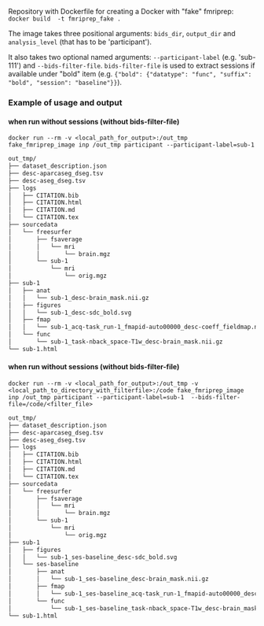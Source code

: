 Repository with Dockerfile for creating a Docker with "fake" fmriprep:
`docker build  -t fmriprep_fake .`

The image takes three positional arguments: `bids_dir`, `output_dir` and `analysis_level` (that has to be 'participant').

It also takes two optional named arguments: `--participant-label` (e.g. 'sub-111') 
and `--bids-filter-file`. `bids-filter-file` is used to extract sessions if available 
under "bold" item (e.g. `{"bold": {"datatype": "func", "suffix": "bold", "session": "baseline"}}`).

### Example of usage and output

#### when run without sessions (without bids-filter-file)
`docker run --rm -v <local_path_for_output>:/out_tmp 
fake_fmriprep_image inp /out_tmp participant --participant-label=sub-1`

```bash
out_tmp/ 
├── dataset_description.json
├── desc-aparcaseg_dseg.tsv
├── desc-aseg_dseg.tsv
├── logs
│   ├── CITATION.bib
│   ├── CITATION.html
│   ├── CITATION.md
│   └── CITATION.tex
├── sourcedata
│   └── freesurfer
│       ├── fsaverage
│       │   └── mri
│       │       └── brain.mgz
│       └── sub-1
│           └── mri
│               └── orig.mgz
├── sub-1
│   ├── anat
│   │   └── sub-1_desc-brain_mask.nii.gz
│   ├── figures
│   │   └── sub-1_desc-sdc_bold.svg
│   ├── fmap
│   │   └── sub-1_acq-task_run-1_fmapid-auto00000_desc-coeff_fieldmap.nii.gz
│   └── func
│       └── sub-1_task-nback_space-T1w_desc-brain_mask.nii.gz
└── sub-1.html
```

#### when run without sessions (without bids-filter-file)
`docker run --rm -v <local_path_for_output>:/out_tmp -v <local_path_to_directory_with_filterfile>:/code
fake_fmriprep_image inp /out_tmp participant --participant-label=sub-1 
--bids-filter-file=/code/<filter_file>`

```bash
out_tmp/
├── dataset_description.json
├── desc-aparcaseg_dseg.tsv
├── desc-aseg_dseg.tsv
├── logs
│   ├── CITATION.bib
│   ├── CITATION.html
│   ├── CITATION.md
│   └── CITATION.tex
├── sourcedata
│   └── freesurfer
│       ├── fsaverage
│       │   └── mri
│       │       └── brain.mgz
│       └── sub-1
│           └── mri
│               └── orig.mgz
├── sub-1
│   ├── figures
│   │   └── sub-1_ses-baseline_desc-sdc_bold.svg
│   └── ses-baseline
│       ├── anat
│       │   └── sub-1_ses-baseline_desc-brain_mask.nii.gz
│       ├── fmap
│       │   └── sub-1_ses-baseline_acq-task_run-1_fmapid-auto00000_desc-coeff_fieldmap.nii.gz
│       └── func
│           └── sub-1_ses-baseline_task-nback_space-T1w_desc-brain_mask.nii.gz
└── sub-1.html
```

